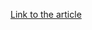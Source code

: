 [Link to the article](https://cybersecuritynews.com/threat-actors-allegedly-listed-veeam-rce-exploit/)
